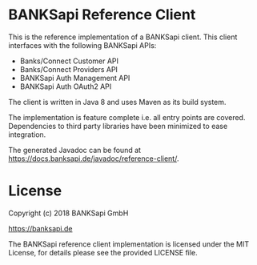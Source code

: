 # BANKSapi Reference Client

This is the reference implementation of a BANKSapi client. This client
interfaces with the following BANKSapi APIs:
* Banks/Connect Customer API
* Banks/Connect Providers API
* BANKSapi Auth Management API
* BANKSapi Auth OAuth2 API

The client is written in Java 8 and uses Maven as its build system.

The implementation is feature complete i.e. all entry points are covered.
Dependencies to third party libraries have been minimized to ease integration.

The generated Javadoc can be found at
https://docs.banksapi.de/javadoc/reference-client/.

# License

Copyright (c) 2018 BANKSapi GmbH

https://banksapi.de

The BANKSapi reference client implementation is licensed under the MIT License,
for details please see the provided LICENSE file.

